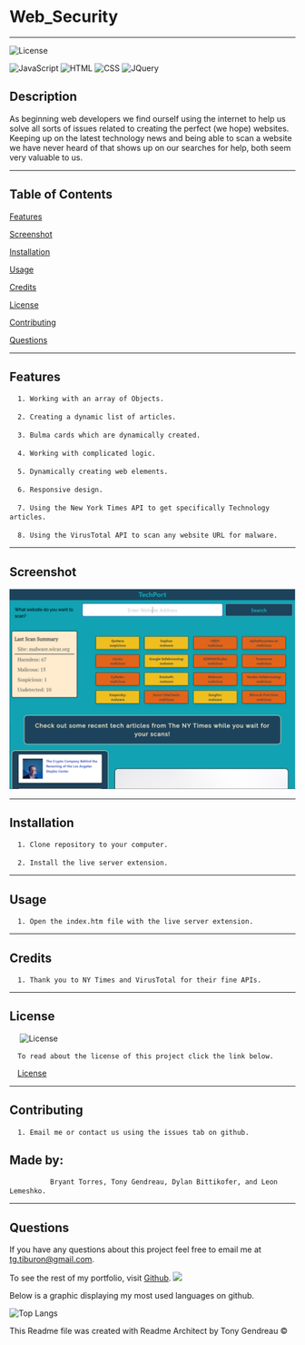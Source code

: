 # Web_Security
---

  ![License](https://img.shields.io/github/license/tgtiburon/Web_Security?style=flat-square)
  
  ![JavaScript](https://img.shields.io/badge/JavaScript-F7DF1E?style=for-the-badge&logo=javascript&logoColor=black) 
  ![HTML](https://img.shields.io/badge/HTML-239120?style=for-the-badge&logo=html5&logoColor=white) 
  ![CSS](https://img.shields.io/badge/CSS-239120?&style=for-the-badge&logo=css3&logoColor=white) 
  ![JQuery](https://img.shields.io/badge/jQuery-0769AD?style=for-the-badge&logo=jquery&logoColor=white) 
## Description

As beginning web developers we find ourself using the internet to help us solve all sorts of issues related to creating the perfect (we hope) websites. Keeping up on the latest technology news and being able to scan a website we have never heard of that shows up on our searches for help, both seem very valuable to us.

---
  ## Table of Contents

  [Features](#features)

  [Screenshot](#screenshot)

  [Installation](#installation)
    
  [Usage](#usage)
    
  [Credits](#credits)
    
  [License](#license)
    
  [Contributing](#contributing)

  [Questions](#questions)
  
  

---

## Features

      1. Working with an array of Objects. 

      2. Creating a dynamic list of articles. 

      3. Bulma cards which are dynamically created. 

      4. Working with complicated logic. 

      5. Dynamically creating web elements. 

      6. Responsive design. 

      7. Using the New York Times API to get specifically Technology articles. 

      8. Using the VirusTotal API to scan any website URL for malware. 
---

## Screenshot 
  ![](./assets/images/Web_Security.PNG)
  
  

  ---

  ## Installation

      1. Clone repository to your computer. 

      2. Install the live server extension. 
---
  ## Usage

      1. Open the index.htm file with the live server extension. 
---
  ## Credits

      1. Thank you to NY Times and VirusTotal for their fine APIs. 

  ---
  ## License 

  &emsp; ![License](https://img.shields.io/github/license/tgtiburon/Web_Security?style=flat-square)

      To read about the license of this project click the link below.

  &emsp;[License](https://github.com/tgtiburon/Web_Security/blob/main/LICENSE) 

  ---
  ## Contributing

      1. Email me or contact us using the issues tab on github. 

## Made by: 
              Bryant Torres, Tony Gendreau, Dylan Bittikofer, and Leon Lemeshko.


---
## Questions

If you have any questions about this project feel free to email me at <tg.tiburon@gmail.com>.  

To see the rest of my portfolio, visit [Github](https://github.com/tgtiburon).
![](./images/GitHub-Mark-32px.png)

Below is a graphic displaying my most used languages on github.

![Top Langs](https://github-readme-stats.vercel.app/api/top-langs/?username=tgtiburon)


This Readme file was created with Readme Architect by Tony Gendreau &copy;
